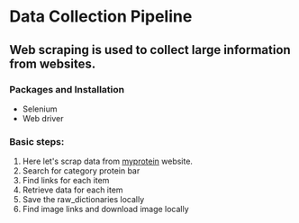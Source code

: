 # Data Collection Pipeline
##  Web scraping is used to collect large information from websites.


### Packages and Installation
<ul>
<li>Selenium</li>
<li>Web driver</li>
</ul>

### Basic steps:
<ol>
<li>Here let's scrap data from <a href="https://www.myprotein.com/">myprotein</a> website.</li>
<li>Search for category protein bar</li>
<li>Find links for each item</li>
<li>Retrieve data for each item</li>
<li>Save the raw_dictionaries locally </li>
<li>Find image links and download image locally</li>

</ol>








